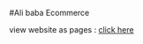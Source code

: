 #Ali baba Ecommerce

view website as pages : [click here](https://courageous-phoenix-503ca0.netlify.app/) 